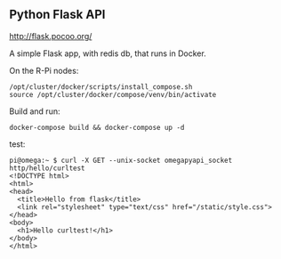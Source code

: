 Python Flask API
----------------
http://flask.pocoo.org/

A simple Flask app, with redis db, that runs in Docker.


On the R-Pi nodes:

```
/opt/cluster/docker/scripts/install_compose.sh
source /opt/cluster/docker/compose/venv/bin/activate
```


Build and run:

```
docker-compose build && docker-compose up -d
```



test:

```
pi@omega:~ $ curl -X GET --unix-socket omegapyapi_socket http/hello/curltest
<!DOCTYPE html>
<html>
<head>
  <title>Hello from flask</title>
  <link rel="stylesheet" type="text/css" href="/static/style.css">
</head>
<body>
  <h1>Hello curltest!</h1>
</body>
</html>
```
